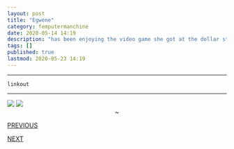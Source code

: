 ```yaml
---
layout: post
title: "Egwene"
category: femputermanchine
date: 2020-05-14 14:19
description: "has been enjoying the video game she got at the dollar store"
tags: []
published: true
lastmod: 2020-05-23 14:19
---
```


*****

`linkout`

*****

<img src="{{ site.url }}/assets/img/ca12.jpg" />

<img src="{{ site.url }}/assets/img/ca13.jpg" />

<center>~</center>

<div class="fpmc-nav">

<span class="fpmc-nav-prev"><a href="{{ 'egwene-i' | prepend: site.baseurl }}">PREVIOUS</a></span>

<span class="fpmc-nav-next"><a href="{{ 'egwene-iii' | prepend: site.baseurl }}">NEXT</a></span> 

</div>
